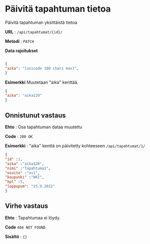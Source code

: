 # Päivitä tapahtuman tietoa

Päivitä tapahtuman yksittäistä tietoa

**URL** : `/api/tapahtumat/{id}/`

**Metodi** : `PATCH`

**Data rajoitukset**

```json

{
"aika": "[unicode 100 chars max]",
}
```
**Esimerkki** Muutetaan "aika" kenttää.

```json
{
"aika": "aika120"
}
```

## Onnistunut vastaus

**Ehto** : Osa tapahtuman dataa muutettu

**Code** : `200 OK`

**Esimerkki** : "aika" kenttä on päivitetty kohteeseen `/api/tapahtumat/1/`

```json
{
"id" :1,
"aika" :"aika120",
"nimi" :"Tapahtuma1",
"osoite" :"os1",
"kaupunki" :"HKI",
"kpl" :5,
"loppupvm": "15.9.2022"
}
```

## Virhe vastaus

**Ehto** : Tapahtumaa ei löydy.

**Code** `404 NOT FOUND`

**Sisältö** : `{}`

